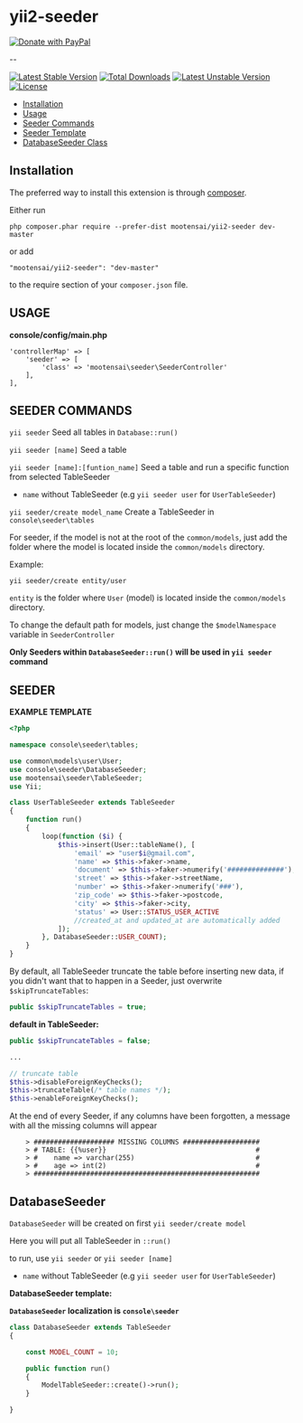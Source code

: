 yii2-seeder
===================

<a href="https://www.paypal.com/cgi-bin/webscr?cmd=_s-xclick&hosted_button_id=YATHVT293SXDL&source=url">
  <img src="https://www.paypalobjects.com/en_US/i/btn/btn_donate_LG.gif" alt="Donate with PayPal" />
</a>

--

[![Latest Stable Version](https://poser.pugx.org/mootensai/yii2-seeder/v/stable)](https://packagist.org/packages/mootensai/yii2-seeder)
[![Total Downloads](https://poser.pugx.org/mootensai/yii2-seeder/downloads)](https://packagist.org/packages/mootensai/yii2-seeder)
[![Latest Unstable Version](https://poser.pugx.org/mootensai/yii2-seeder/v/unstable)](https://packagist.org/packages/mootensai/yii2-seeder)
[![License](https://poser.pugx.org/mootensai/yii2-seeder/license)](https://packagist.org/packages/mootensai/yii2-seeder)

- [Installation](#installation)
- [Usage](#usage)
- [Seeder Commands](#seeder-commands)
- [Seeder Template](#seeder)
- [DatabaseSeeder Class](#databaseseeder)

## Installation

The preferred way to install this extension is through [composer](http://getcomposer.org/download/).

Either run

```
php composer.phar require --prefer-dist mootensai/yii2-seeder dev-master
```

or add

```
"mootensai/yii2-seeder": "dev-master"
```

to the require section of your `composer.json` file.

## USAGE

**console/config/main.php**
```
'controllerMap' => [
    'seeder' => [
        'class' => 'mootensai\seeder\SeederController'
    ],
],
```


## SEEDER COMMANDS

`yii seeder` Seed all tables in `Database::run()`

`yii seeder [name]` Seed a table

`yii seeder [name]:[funtion_name]` Seed a table and run a specific function from selected TableSeeder
- `name` without TableSeeder (e.g `yii seeder user` for `UserTableSeeder`)

`yii seeder/create model_name` Create a TableSeeder in `console\seeder\tables`

For seeder, if the model is not at the root of the `common/models`, just add the folder where the model is located inside the `common/models` directory.

Example:

`yii seeder/create entity/user`

`entity` is the folder where `User` (model) is located inside the `common/models` directory.

To change the default path for models, just change the `$modelNamespace` variable in `SeederController`

**Only Seeders within `DatabaseSeeder::run()` will be used in `yii seeder` command**

## SEEDER
 
**EXAMPLE TEMPLATE**
```php
<?php

namespace console\seeder\tables;

use common\models\user\User;
use console\seeder\DatabaseSeeder;
use mootensai\seeder\TableSeeder;
use Yii;

class UserTableSeeder extends TableSeeder
{
    function run()
    {
        loop(function ($i) {
            $this->insert(User::tableName(), [
                'email' => "user$i@gmail.com",
                'name' => $this->faker->name,
                'document' => $this->faker->numerify('##############'),
                'street' => $this->faker->streetName,
                'number' => $this->faker->numerify('###'),
                'zip_code' => $this->faker->postcode,
                'city' => $this->faker->city,
                'status' => User::STATUS_USER_ACTIVE
                //created_at and updated_at are automatically added
            ]);
        }, DatabaseSeeder::USER_COUNT);
    }
}
```

By default, all TableSeeder truncate the table before inserting new data, if you didn't want that to happen in a Seeder, just overwrite `$skipTruncateTables`:

```php
public $skipTruncateTables = true;
```


**default in TableSeeder:** 
```php
public $skipTruncateTables = false;

...

// truncate table
$this->disableForeignKeyChecks();
$this->truncateTable(/* table names */);
$this->enableForeignKeyChecks();
```

At the end of every Seeder, if any columns have been forgotten, a message with all the missing columns will appear


```console
    > #################### MISSING COLUMNS ###################
    > # TABLE: {{%user}}                                     #
    > #    name => varchar(255)                              #
    > #    age => int(2)                                     #
    > ########################################################
```

## DatabaseSeeder

`DatabaseSeeder` will be created on first `yii seeder/create model`

Here you will put all TableSeeder in `::run()`

to run, use `yii seeder` or `yii seeder [name]`

- `name` without TableSeeder (e.g `yii seeder user` for `UserTableSeeder`)

**DatabaseSeeder template:**

**`DatabaseSeeder` localization is `console\seeder`**
```php
class DatabaseSeeder extends TableSeeder
{

    const MODEL_COUNT = 10;

    public function run()
    {
        ModelTableSeeder::create()->run();
    }

}
```
